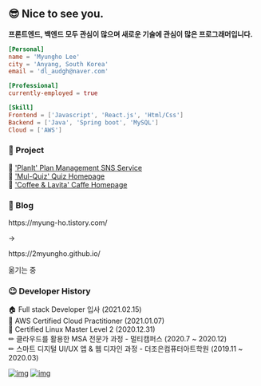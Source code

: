 ## 😎 Nice to see you.

**프론트엔드, 백엔드 모두 관심이 많으며 새로운 기술에 관심이 많은 프로그래머입니다.**

```toml
[Personal]
name = 'Myungho Lee'
city = 'Anyang, South Korea'
email = 'dl_audgh@naver.com'

[Professional]
currently-employed = true

[Skill]
Frontend = ['Javascript', 'React.js', 'Html/Css']
Backend = ['Java', 'Spring boot', 'MySQL']
Cloud = ['AWS']
```
<h3>📖 Project</h3>
<p>
📘 <a href = "https://github.com/2myungho/Project"> 'PlanIt' Plan Management SNS Service </a> </br>
📗 <a href = "https://github.com/hyeyoon0808/Mul-quiz"> 'Mul-Quiz' Quiz Homepage </a> </br>
📕 <a href = "https://github.com/2myungho/CoffeeLavita_Project"> 'Coffee & Lavita' Caffe Homepage </a> </br>
</p>

<h3>📖 Blog</h3>
<p>https://myung-ho.tistory.com/</p> → <p>https://2myungho.github.io/</p> 옮기는 중

<h3>😉 Developer History</h3>
<p>
🏠 Full stack Developer 입사 (2021.02.15) </br>
📜 AWS Certified Cloud Practitioner (2021.01.07)</br>
📜 Certified Linux Master Level 2 (2020.12.31) </br>
✏ 클라우드를 활용한 MSA 전문가 과정 - 멀티캠퍼스 (2020.7 ~ 2020.12)</br>
✏ 스마트 디지털 UI/UX 앱 & 웹 디자인 과정 - 더조은컴퓨터아트학원 (2019.11 ~ 2020.03)</br>
</p>

[![img](https://camo.githubusercontent.com/cbc854f14dc085a924da2534104c794ca78d82e06e9c02629530d3cf28b944e7/68747470733a2f2f696d672e736869656c64732e696f2f62616467652f696e7374616772616d2d4534343035462e7376673f7374796c653d666f722d7468652d6261646765266c6f676f3d696e7374616772616d266c6f676f436f6c6f723d7768697465)](https://www.instagram.com/dl_audgh/)  [![img](https://camo.githubusercontent.com/fb6d3697ea1b63b88f1a5c69c00d63da09b38c6247447b3ccaf7b8eedb407821/68747470733a2f2f696d672e736869656c64732e696f2f62616467652f65e280916d61696c2d4431343833362e7376673f7374796c653d666f722d7468652d6261646765266c6f676f3d474d61696c266c6f676f436f6c6f723d7768697465)](mailto:dl_audgh@naver.com) 

